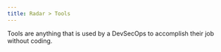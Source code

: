 ```yaml
---
title: Radar > Tools
---
```


Tools are anything that is used by a DevSecOps to accomplish their job without coding.
